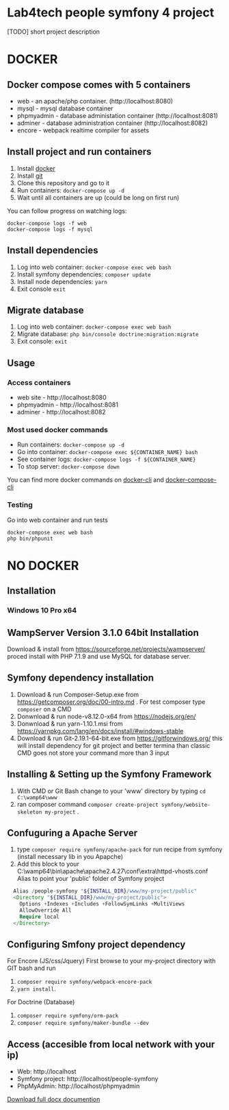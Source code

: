# Lab4tech people symfony 4 project 

[TODO] short project description

# DOCKER 

## Docker compose comes with 5 containers
* web - an apache/php container. (http://localhost:8080)
* mysql - mysql database container
* phpmyadmin - database administation container (http://localhost:8081)
* adminer - database administration container (http://localhost:8082)
* encore - webpack realtime compiler for assets

## Install project and run containers

1. Install [docker]
1. Install [git]
1. Clone this repository and go to it 
1. Run containers: `docker-compose up -d`
1. Wait until all containers are up (could be long on first run)

You can follow progress on watching logs:
```
docker-compose logs -f web
docker-compose logs -f mysql
```
## Install dependencies

1. Log into web container: `docker-compose exec web bash`
1. Install symfony dependencies: `composer update`
1. Install node dependencies: `yarn`
1. Exit console `exit`

## Migrate database
1. Log into web container: `docker-compose exec web bash`
1. Migrate database: `php bin/console doctrine:migration:migrate`
1. Exit console: `exit`


## Usage

### Access containers
* web site - http://localhost:8080
* phpmyadmin - http://localhost:8081
* adminer - http://localhost:8082

### Most used docker commands

* Run containers: `docker-compose up -d`
* Go into container: `docker-compose exec ${CONTAINER_NAME} bash`
* See container logs: `docker-compose logs -f ${CONTAINER_NAME}`
* To stop server: `docker-compose down`

You can find more docker commands on [docker-cli] and [docker-compose-cli]



### Testing
Go into web container and run tests
```
docker-compose exec web bash
php bin/phpunit
```


# NO DOCKER

## Installation

### Windows 10 Pro x64

## WampServer Version 3.1.0 64bit Installation
 
Download & install from https://sourceforge.net/projects/wampserver/ proced install with PHP 7.1.9 and use MySQL for database server.
 
## Symfony dependency installation 

1. Download & run Composer-Setup.exe from https://getcomposer.org/doc/00-intro.md . For test composer type `composer` on a CMD
2. Donwnload & run node-v8.12.0-x64 from https://nodejs.org/en/ 
3. Donwnload & run yarn-1.10.1.msi from https://yarnpkg.com/lang/en/docs/install/#windows-stable 
4. Download & run Git-2.19.1-64-bit.exe from https://gitforwindows.org/ this will install dependency for git project and better termina than classic CMD goes not store your command more than 3 input

## Installing & Setting up the Symfony Framework
1. With CMD or Git Bash change to your 'www' directory by typing `cd C:\wamp64\www`
2. ran composer command `composer create-project symfony/website-skeleton my-project` .

## Confuguring a Apache Server 
1. type `composer require symfony/apache-pack` for run recipe from symfony (install necessary lib in you Apapche)
2. Add this block to your C:\wamp64\bin\apache\apache2.4.27\conf\extra\httpd-vhosts.conf Alias to point your 'public' folder of Symfony project
```php
  Alias /people-symfony "${INSTALL_DIR}/www/my-project/public"
  <Directory "${INSTALL_DIR}/www/my-project/public">
    Options +Indexes +Includes +FollowSymLinks +MultiViews
    AllowOverride All
    Require local
  </Directory>
```


## Configuring Smfony project dependency

For Encore (JS/css/Jquery)
First browse to your my-project directory with GIT bash and run 
1. `composer require symfony/webpack-encore-pack`
2. `yarn install`. 

For Doctrine (Database)
1. `composer require symfony/orm-pack` 
2. `composer require symfony/maker-bundle --dev` 

## Access (accesible from local network with your ip)

* Web: http://localhost
* Symfony project: http://localhost/people-symfony
* PhpMyAdmin: http://localhost/phpmyadmin

[Download full docx documention](./documentation/documentation.docx)

<!---
external links used in this document
-->
[docker]: https://www.docker.com/get-started
[docker-cli]: https://docs.docker.com/engine/reference/commandline/cli/
[docker-compose-cli]:https://docs.docker.com/compose/reference/
[git]: https://git-scm.com/downloads

